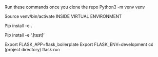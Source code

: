 Run these commands once you clone the repo
Python3 -m venv venv

Source venv/bin/activate
INSIDE VIRTUAL ENVIRONMENT

Pip install -e .

Pip install -e ‘.[test]’

Export FLASK_APP=flask_boilerplate
Export FLASK_ENV=development
cd (project directory)
flask run
